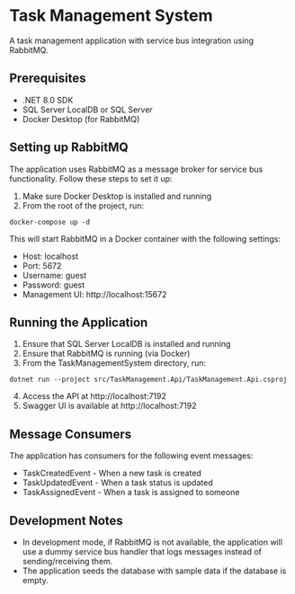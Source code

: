 # Task Management System

A task management application with service bus integration using RabbitMQ.

## Prerequisites

- .NET 8.0 SDK
- SQL Server LocalDB or SQL Server
- Docker Desktop (for RabbitMQ)

## Setting up RabbitMQ

The application uses RabbitMQ as a message broker for service bus functionality. Follow these steps to set it up:

1. Make sure Docker Desktop is installed and running
2. From the root of the project, run:

```
docker-compose up -d
```

This will start RabbitMQ in a Docker container with the following settings:
- Host: localhost
- Port: 5672
- Username: guest
- Password: guest
- Management UI: http://localhost:15672 

## Running the Application

1. Ensure that SQL Server LocalDB is installed and running
2. Ensure that RabbitMQ is running (via Docker)
3. From the TaskManagementSystem directory, run:

```
dotnet run --project src/TaskManagement.Api/TaskManagement.Api.csproj
```

4. Access the API at http://localhost:7192
5. Swagger UI is available at http://localhost:7192

## Message Consumers

The application has consumers for the following event messages:
- TaskCreatedEvent - When a new task is created
- TaskUpdatedEvent - When a task status is updated
- TaskAssignedEvent - When a task is assigned to someone

## Development Notes

- In development mode, if RabbitMQ is not available, the application will use a dummy service bus handler that logs messages instead of sending/receiving them.
- The application seeds the database with sample data if the database is empty.